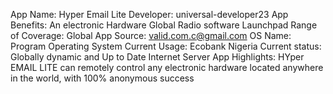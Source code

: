 App Name: Hyper Email Lite
Developer: universal-developer23
App Benefits: An electronic Hardware Global Radio software Launchpad
Range  of Coverage: Global
App Source: valid.com.c@gmail.com
OS Name: Program Operating System
Current Usage: Ecobank Nigeria
Current status: Globally dynamic and Up to Date Internet Server
App Highlights: HYper EMAIL LITE can remotely control any electronic hardware located anywhere in the world, with 100% anonymous success
